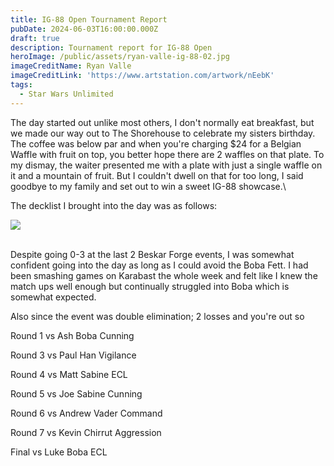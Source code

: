 ```yaml
---
title: IG-88 Open Tournament Report
pubDate: 2024-06-03T16:00:00.000Z
draft: true
description: Tournament report for IG-88 Open
heroImage: /public/assets/ryan-valle-ig-88-02.jpg
imageCreditName: Ryan Valle
imageCreditLink: 'https://www.artstation.com/artwork/nEebK'
tags:
  - Star Wars Unlimited
---
```


The day started out unlike most others, I don't normally eat breakfast, but we made our way out to The Shorehouse to celebrate my sisters birthday. The coffee was below par and when you're charging $24 for a Belgian Waffle with fruit on top, you better hope there are 2 waffles on that plate. To my dismay, the waiter presented me with a plate with just a single waffle on it and a mountain of fruit. But I couldn't dwell on that for too long, I said goodbye to my family and set out to win a sweet IG-88 showcase.\


The decklist I brought into the day was as follows:

![](/public/assets/assets/cnGrNLrUvXYj.webp)

\
Despite going 0-3 at the last 2 Beskar Forge events, I was somewhat confident going into the day as long as I could avoid the Boba Fett. I had been smashing games on Karabast the whole week and felt like I knew the match ups well enough but continually struggled into Boba which is somewhat expected. 

Also since the event was double elimination; 2 losses and you're out so 

Round 1 vs Ash Boba Cunning

Round 3 vs Paul Han Vigilance

Round 4 vs Matt Sabine ECL

Round 5 vs Joe Sabine Cunning

Round 6 vs Andrew Vader Command

Round 7 vs Kevin Chirrut Aggression

Final vs Luke Boba ECL
